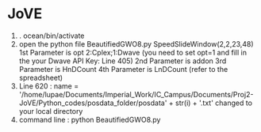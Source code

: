# JoVE
1. . ocean/bin/activate
2. open the python file BeautifiedGWO8.py 
	SpeedSlideWindow(2,2,23,48)
	1st Parameter is opt 2:Cplex;1:Dwave (you need to set opt=1 and fill in the your Dwave API Key: Line 405)
	2nd Parameter is addon
	3rd Parameter is HnDCount
	4th Parameter is LnDCount
	(refer to the spreadsheet)
3. Line 620 : name = '/home/lupae/Documents/Imperial_Work/IC_Campus/Documents/Proj2-JoVE/Python_codes/posdata_folder/posdata' + str(i) + '.txt'
   changed to your local directory
4. command line : python BeautifiedGWO8.py
